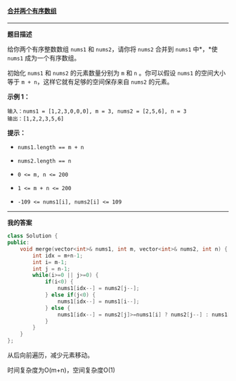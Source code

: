 ####  [合并两个有序数组](https://leetcode-cn.com/problems/merge-sorted-array/)

***

**题目描述**

给你两个有序整数数组 `nums1` 和 `nums2`，请你将 `nums2` 合并到 `nums1` 中*，*使 `nums1` 成为一个有序数组。

初始化 `nums1` 和 `nums2` 的元素数量分别为 `m` 和 `n` 。你可以假设 `nums1` 的空间大小等于 `m + n`，这样它就有足够的空间保存来自 `nums2` 的元素。

**示例 1：**

```
输入：nums1 = [1,2,3,0,0,0], m = 3, nums2 = [2,5,6], n = 3
输出：[1,2,2,3,5,6]
```

**提示：**

- `nums1.length == m + n`
- `nums2.length == n`
- `0 <= m, n <= 200`

- `1 <= m + n <= 200`
- `-109 <= nums1[i], nums2[i] <= 109`

***

**我的答案**

```cpp
class Solution {
public:
    void merge(vector<int>& nums1, int m, vector<int>& nums2, int n) {
        int idx = m+n-1;
        int i= m-1;
        int j = n-1;
        while(i>=0 || j>=0) {
            if(i<0) {
                nums1[idx--] = nums2[j--];
            } else if(j<0) {
                nums1[idx--] = nums1[i--];
            } else {
                nums1[idx--] = nums2[j]>=nums1[i] ? nums2[j--] : nums1[i--];
            }
        }
    }
};
```

从后向前遍历，减少元素移动。

时间复杂度为O(m+n)，空间复杂度O(1)